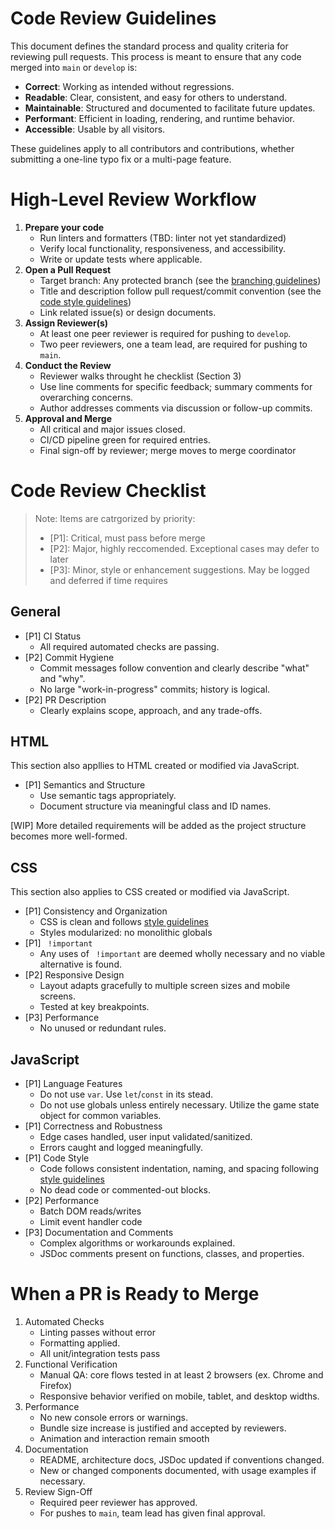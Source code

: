 # Code Review Guidelines
This document defines the standard process and quality criteria for reviewing pull requests. This process is meant to ensure that any code merged into `main` or `develop` is:
- **Correct**: Working as intended without regressions.
- **Readable**: Clear, consistent, and easy for others to understand.
- **Maintainable**: Structured and documented to facilitate future updates.
- **Performant**: Efficient in loading, rendering, and runtime behavior.
- **Accessible**: Usable by all visitors.

These guidelines apply to all contributors and contributions, whether submitting a one-line typo fix or a multi-page feature.

# High-Level Review Workflow
1. **Prepare your code**
   - Run linters and formatters (TBD: linter not yet standardized)
   - Verify local functionality, responsiveness, and accessibility.
   - Write or update tests where applicable.
2. **Open a Pull Request**
   - Target branch: Any protected branch (see the [branching guidelines](/doc/BRANCHING.md))
   - Title and description follow pull request/commit convention (see the [code style guidelines](/doc/CODE_STYLE.md))
   - Link related issue(s) or design documents.
3. **Assign Reviewer(s)**
   - At least one peer reviewer is required for pushing to `develop`.
   - Two peer reviewers, one a team lead, are required for pushing to `main`.
4. **Conduct the Review**
   - Reviewer walks throught he checklist (Section 3)
   - Use line comments for specific feedback; summary comments for overarching concerns.
   - Author addresses comments via discussion or follow-up commits.
5. **Approval and Merge**
   - All critical and major issues closed.
   - CI/CD pipeline green for required entries.
   - Final sign-off by reviewer; merge moves to merge coordinator

# Code Review Checklist
> Note: Items are catrgorized by priority:<br>
> - [P1]: Critical, must pass before merge<br>
> - [P2]: Major, highly reccomended. Exceptional cases may defer to later
> - [P3]: Minor, style or enhancement suggestions. May be logged and deferred if time requires

## General
- [P1] CI Status
  - All required automated checks are passing.
- [P2] Commit Hygiene
  - Commit messages follow convention and clearly describe "what" and "why".
  - No large "work-in-progress" commits; history is logical.
- [P2] PR Description
  - Clearly explains scope, approach, and any trade-offs.

## HTML
This section also appllies to HTML created or modified via JavaScript.

- [P1] Semantics and Structure
  - Use semantic tags appropriately.
  - Document structure via meaningful class and ID names.

[WIP] More detailed requirements will be added as the project structure becomes more well-formed.

## CSS
This section also applies to CSS created or modified via JavaScript.

- [P1] Consistency and Organization
  - CSS is clean and follows [style guidelines](/doc/CODE_STYLE.md)
  - Styles modularized: no monolithic globals
- [P1] ` !important`
  - Any uses of ` !important` are deemed wholly necessary and no viable alternative is found.
- [P2] Responsive Design
  - Layout adapts gracefully to multiple screen sizes and mobile screens.
  - Tested at key breakpoints.
- [P3] Performance
  - No unused or redundant rules.

## JavaScript
- [P1] Language Features
  - Do not use `var`. Use `let`/`const` in its stead.
  - Do not use globals unless entirely necessary. Utilize the game state object for common variables.
- [P1] Correctness and Robustness
  - Edge cases handled, user input validated/sanitized.
  - Errors caught and logged meaningfully.
- [P1] Code Style
  - Code follows consistent indentation, naming, and spacing following [style guidelines](/doc/CODE_STYLE.md)
  - No dead code or commented-out blocks.
- [P2] Performance
  - Batch DOM reads/writes
  - Limit event handler code
- [P3] Documentation and Comments
  - Complex algorithms or workarounds explained.
  - JSDoc comments present on functions, classes, and properties.


# When a PR is Ready to Merge
1. Automated Checks
   - Linting passes without error
   - Formatting applied.
   - All unit/integration tests pass
2. Functional Verification
   - Manual QA: core flows tested in at least 2 browsers (ex. Chrome and Firefox)
   - Responsive behavior verified on mobile, tablet, and desktop widths.
3. Performance
   - No new console errors or warnings.
   - Bundle size increase is justified and accepted by reviewers.
   - Animation and interaction remain smooth
4. Documentation
   - README, architecture docs, JSDoc updated if conventions changed.
   - New or changed components documented, with usage examples if necessary.
5. Review Sign-Off
   - Required peer reviewer has approved.
   - For pushes to `main`, team lead has given final approval.
